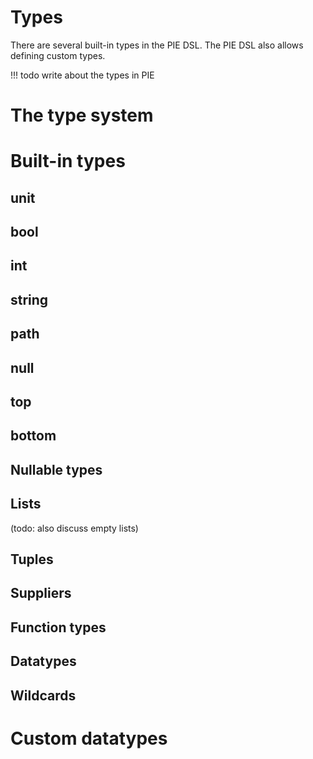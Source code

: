 # Types

There are several built-in types in the PIE DSL.
The PIE DSL also allows defining custom types.

!!! todo
    write about the types in PIE

# The type system

# Built-in types

## unit
## bool
## int
## string
## path
## null
## top
## bottom
## Nullable types
## Lists
(todo: also discuss empty lists)
## Tuples
## Suppliers
## Function types
## Datatypes
## Wildcards

# Custom datatypes
